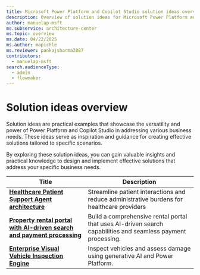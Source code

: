 ```yaml
---
title: Microsoft Power Platform and Copilot Studio solution ideas overview
description: Overview of solution ideas for Microsoft Power Platform and Copilot Studio
author: manuelap-msft
ms.subservice: architecture-center
ms.topic: overview
ms.date: 04/22/2025
ms.author: mapichle
ms.reviewer: pankajsharma2087
contributors: 
  - manuelap-msft
search.audienceType: 
  - admin
  - flowmaker
---
```


# Solution ideas overview

Solution ideas are practical examples that showcase the versatility and power of Power Platform and Copilot Studio in addressing various business needs. These ideas serve as inspiration and guidance for creating effective solutions tailored to specific scenarios.

By exploring these solution ideas, you can gain valuable insights and practical knowledge to design and implement effective solutions that address your specific business needs.

| Title | Description |
| --- | --- |
| **[Healthcare Patient Support Agent architecture](agent-healthcare-patient-support.md)** | Streamline patient interactions and reduce administrative burdens for healthcare providers |
| **[Property rental portal with AI-driven search and payment processing](agent-rental-portal.md)** | Build a comprehensive rental portal that uses AI-driven search capabilities and seamless payment processing. |
| **[Enterprise Visual Vehicle Inspection Engine](app-evvie.md)** | Inspect vehicles and assess damage using generative AI and Power Platform. |
